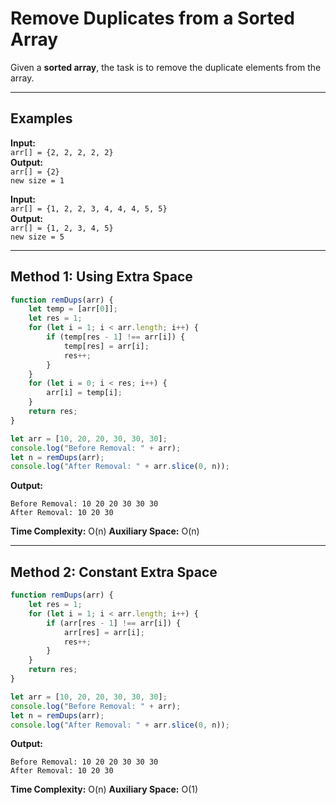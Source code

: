 
# Remove Duplicates from a Sorted Array

Given a **sorted array**, the task is to remove the duplicate elements from the array.

---

## Examples

**Input:**  
`arr[] = {2, 2, 2, 2, 2}`  
**Output:**  
`arr[] = {2}`  
`new size = 1`  

**Input:**  
`arr[] = {1, 2, 2, 3, 4, 4, 4, 5, 5}`  
**Output:**  
`arr[] = {1, 2, 3, 4, 5}`  
`new size = 5`  

---

## Method 1: Using Extra Space

```javascript
function remDups(arr) {
    let temp = [arr[0]];
    let res = 1;
    for (let i = 1; i < arr.length; i++) {
        if (temp[res - 1] !== arr[i]) {
            temp[res] = arr[i];
            res++;
        }
    }
    for (let i = 0; i < res; i++) {
        arr[i] = temp[i];
    }
    return res;
}

let arr = [10, 20, 20, 30, 30, 30];
console.log("Before Removal: " + arr);
let n = remDups(arr);
console.log("After Removal: " + arr.slice(0, n));
````

**Output:**

```
Before Removal: 10 20 20 30 30 30
After Removal: 10 20 30
```

**Time Complexity:** O(n)
**Auxiliary Space:** O(n)

---

## Method 2: Constant Extra Space

```javascript
function remDups(arr) {
    let res = 1;
    for (let i = 1; i < arr.length; i++) {
        if (arr[res - 1] !== arr[i]) {
            arr[res] = arr[i];
            res++;
        }
    }
    return res;
}

let arr = [10, 20, 20, 30, 30, 30];
console.log("Before Removal: " + arr);
let n = remDups(arr);
console.log("After Removal: " + arr.slice(0, n));
```

**Output:**

```
Before Removal: 10 20 20 30 30 30
After Removal: 10 20 30
```

**Time Complexity:** O(n)
**Auxiliary Space:** O(1)
